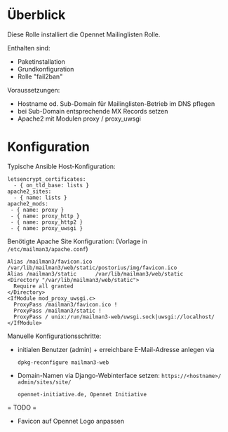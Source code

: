 # Überblick
Diese Rolle installiert die Opennet Mailinglisten Rolle.

Enthalten sind:
* Paketinstallation
* Grundkonfiguration
* Rolle "fail2ban"

Voraussetzungen:
* Hostname od. Sub-Domain für Mailinglisten-Betrieb im DNS pflegen
* bei Sub-Domain entsprechende MX Records setzen
* Apache2 mit Modulen proxy / proxy_uwsgi

# Konfiguration 

Typische Ansible Host-Konfiguration:

```
letsencrypt_certificates:
  - { on_tld_base: lists }
apache2_sites:
  - { name: lists }
apache2_mods:
 - { name: proxy }
 - { name: proxy_http }
 - { name: proxy_http2 }
 - { name: proxy_uwsgi }
```

Benötigte Apache Site Konfiguration:
(Vorlage in `/etc/mailman3/apache.conf`)

```
Alias /mailman3/favicon.ico /var/lib/mailman3/web/static/postorius/img/favicon.ico
Alias /mailman3/static      /var/lib/mailman3/web/static
<Directory "/var/lib/mailman3/web/static">
  Require all granted
</Directory>
<IfModule mod_proxy_uwsgi.c>
  ProxyPass /mailman3/favicon.ico !
  ProxyPass /mailman3/static !
  ProxyPass / unix:/run/mailman3-web/uwsgi.sock|uwsgi://localhost/
</IfModule>
```

Manuelle Konfigurationsschritte:
* initialen Benutzer (admin) + erreichbare E-Mail-Adresse anlegen via
  ```
  dpkg-reconfigure mailman3-web
  ```
* Domain-Namen via Django-Webinterface setzen: `https://<hostname>/  admin/sites/site/`
  ```
  opennet-initiative.de, Opennet Initiative
  ```

= TODO =


* Favicon auf Opennet Logo anpassen
